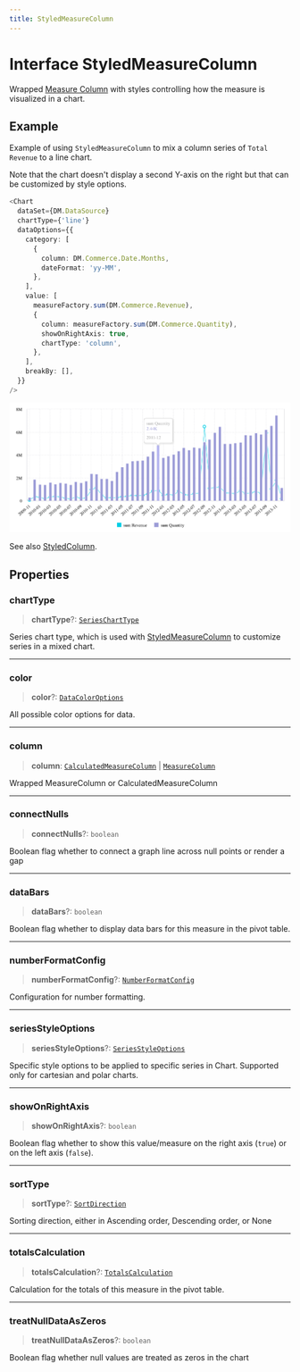 ```yaml
---
title: StyledMeasureColumn
---
```


# Interface StyledMeasureColumn

Wrapped [Measure Column](../../sdk-data/interfaces/interface.MeasureColumn.md) with styles
controlling how the measure is visualized in a chart.

## Example

Example of using `StyledMeasureColumn` to mix a column series of `Total Revenue` to a line chart.

Note that the chart doesn't display a second Y-axis on the right but that can be customized by
style options.

```ts
<Chart
  dataSet={DM.DataSource}
  chartType={'line'}
  dataOptions={{
    category: [
      {
        column: DM.Commerce.Date.Months,
        dateFormat: 'yy-MM',
      },
    ],
    value: [
      measureFactory.sum(DM.Commerce.Revenue),
      {
        column: measureFactory.sum(DM.Commerce.Quantity),
        showOnRightAxis: true,
        chartType: 'column',
      },
    ],
    breakBy: [],
  }}
/>
```

<img src="../../../img/chart-mixed-series-example-1.png" width="800px" />

See also [StyledColumn](interface.StyledColumn.md).

## Properties

### chartType

> **chartType**?: [`SeriesChartType`](../type-aliases/type-alias.SeriesChartType.md)

Series chart type, which is used with [StyledMeasureColumn](interface.StyledMeasureColumn.md) to customize
series in a mixed chart.

***

### color

> **color**?: [`DataColorOptions`](../type-aliases/type-alias.DataColorOptions.md)

All possible color options for data.

***

### column

> **column**: [`CalculatedMeasureColumn`](../../sdk-data/interfaces/interface.CalculatedMeasureColumn.md) \| [`MeasureColumn`](../../sdk-data/interfaces/interface.MeasureColumn.md)

Wrapped MeasureColumn or CalculatedMeasureColumn

***

### connectNulls

> **connectNulls**?: `boolean`

Boolean flag whether to connect a graph line across null points or render a gap

***

### dataBars

> **dataBars**?: `boolean`

Boolean flag whether to display data bars for this measure in the pivot table.

***

### numberFormatConfig

> **numberFormatConfig**?: [`NumberFormatConfig`](../type-aliases/type-alias.NumberFormatConfig.md)

Configuration for number formatting.

***

### seriesStyleOptions

> **seriesStyleOptions**?: [`SeriesStyleOptions`](../type-aliases/type-alias.SeriesStyleOptions.md)

Specific style options to be applied to specific series in Chart.
Supported only for cartesian and polar charts.

***

### showOnRightAxis

> **showOnRightAxis**?: `boolean`

Boolean flag whether to show this value/measure
on the right axis (`true`) or on the left axis (`false`).

***

### sortType

> **sortType**?: [`SortDirection`](../type-aliases/type-alias.SortDirection.md)

Sorting direction, either in Ascending order, Descending order, or None

***

### totalsCalculation

> **totalsCalculation**?: [`TotalsCalculation`](../../sdk-data/type-aliases/type-alias.TotalsCalculation.md)

Calculation for the totals of this measure in the pivot table.

***

### treatNullDataAsZeros

> **treatNullDataAsZeros**?: `boolean`

Boolean flag whether null values are treated as zeros in the chart
